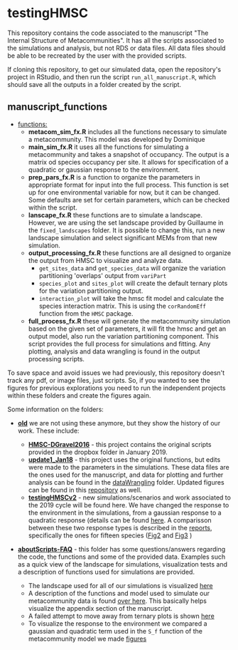 # testingHMSC

This repository contains the code associated to the manuscript "The Internal Structure of Metacommunities". It has all the scripts associated to the simulations and analysis, but not RDS or data files. All data files should be able to be recreated by the user with the provided scripts. 

If cloning this repository, to get our simulated data, open the repository's project in RStudio, and then run the script `run_all_manuscript.R`, which should save all the outputs in a folder created by the script. 

## manuscript_functions
- [functions:](https://github.com/javirudolph/testingHMSC/tree/master/manuscript_functions)
  - **metacom_sim_fx.R** includes all the functions necessary to simulate a metacommunity. This model was developed by Dominique
  - **main_sim_fx.R** it uses all the functions for simulating a metacommunity and takes a snapshot of occupancy. The output is a matrix od species occupancy per site. It allows for specification of a quadratic or gaussian response to the environment. 
  - **prep_pars_fx.R** is a function to organize the parameters in appropriate format for input into the full process. This function is set up for one environmental variable for now, but it can be changed. Some defaults are set for certain parameters, which can be checked within the script. 
  - **lanscape_fx.R** these functions are to simulate a landscape. However, we are using the set landscape provided by Guillaume in the `fixed_landscapes` folder. It is possible to change this, run a new landscape simulation and select significant MEMs from that new simulation. 
  - **output_processing_fx.R** these functions are all designed to organize the output from HMSC to visualize and analyze data. 
    - `get_sites_data` and `get_species_data` will organize the variation partitioning 'overlaps' output from `variPart`
    - `species_plot` and `sites_plot` will create the default ternary plots for the variation partitioning output.
    - `interaction_plot` will take the hmsc fit model and calculate the species interaction matrix. This is using the `corRandomEff` function from the `HMSC` package.
  - **full_process_fx.R** these will generate the metacommunity simulation based on the given set of parameters, it will fit the hmsc and get an output model, also run the variation partitioning component. This script provides the full process for simulations and fitting. Any plotting, analysis and data wrangling is found in the output processing scripts.

To save space and avoid issues we had previously, this repository doesn't track any pdf, or image files, just scripts. So, if you wanted to see the figures for previous explorations you need to run the independent projects within these folders and create the figures again.

Some information on the folders:  
* [**old**](https://github.com/javirudolph/testingHMSC/tree/master/old) we are not using these anymore, but they show the history of our work. These include: 
     * [**HMSC-DGravel2016**](https://github.com/javirudolph/testingHMSC/tree/master/old/hmsc-DGravel2016) - this project contains the original scripts provided in the dropbox folder in January 2019.  
     * [**update1_Jan18**](https://github.com/javirudolph/testingHMSC/tree/master/old/update1_jan18) - this project uses the original functions, but edits were made to the parameters in the simulations. These data files are the ones used for the manuscript, and data for plotting and further analysis can be found in the [dataWrangling](https://github.com/javirudolph/testingHMSC/tree/master/update1_jan18/dataWrangling) folder. Updated figures can be found in this [repository](https://github.com/javirudolph/testingHMSC/tree/master/update1_jan18/newFigures/allFigs) as well. 
     * [**testingHMSCv2**](https://github.com/javirudolph/testingHMSC/tree/master/old/testingHMSCv2) - new simulations/scenarios and work associated to the 2019 cycle will be found here. We have changed the response to the environment in the simulations, from a gaussian response to a quadratic response (details can be found [here](https://github.com/javirudolph/testingHMSC/blob/master/aboutScripts-FAQ/environmentOnSpeciesOccupancy.md). A comparisson between these two response types is described in the [reports](https://github.com/javirudolph/testingHMSC/tree/master/old/testingHMSCv2/reports), specifically the ones for fifteen species ([Fig2](https://github.com/javirudolph/testingHMSC/blob/master/old/testingHMSCv2/reports/fifteen_spp_figure2.md) and [Fig3](https://github.com/javirudolph/testingHMSC/blob/master/old/testingHMSCv2/reports/fifteen_spp_figure3.md) )
    
* [**aboutScripts-FAQ**](https://github.com/javirudolph/testingHMSC/tree/master/aboutScripts-FAQ) - this folder has some questions/answers regarding the code, the functions and some of the provided data. Examples such as a quick view of the landscape for simulations, visualization tests and a description of functions used for simulations are provided.  
   * The landscape used for all of our simulations is visualized [here](https://github.com/javirudolph/testingHMSC/blob/master/aboutScripts-FAQ/whatsOurLandscapeLike.md)  
   * A description of the functions and model used to simulate our metacommunity data is found [over here](https://github.com/javirudolph/testingHMSC/blob/master/aboutScripts-FAQ/metacom_sims_functions.md). This basically helps visualize the appendix section of the manuscript.  
   * A failed attempt to move away from ternary plots is shown [here](https://github.com/javirudolph/testingHMSC/blob/master/aboutScripts-FAQ/ideasVisualizeVP.md)  
   * To visualize the response to the environment we compared a gaussian and quadratic term used in the `S_f` function of the  metacommunity model we made [figures](https://github.com/javirudolph/testingHMSC/blob/master/aboutScripts-FAQ/environmentOnSpeciesOccupancy.md)  
   


